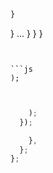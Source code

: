 ---
---




```js
}
```






  }
    ...
  }
  }
}
```


```js
);


```


```js

    );
  });

    },
  };
};
```

